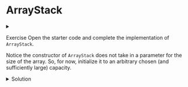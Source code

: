 # ArrayStack

<div id="outcomes"><details><summary></summary>

* Implement the core operations of Stack efficiently (array-based).

</details></div>

<span class="tag">Exercise</span> Open the starter code and complete the implementation of `ArrayStack`. 

Notice the constructor of `ArrayStack` does not take in a parameter for the size of the array. So, for now, initialize it to an arbitrary chosen (and sufficiently large) capacity. 

<details class="solution" data-release="Sep 29, 2023 17:00:00">
<summary>Solution</summary>

Please check the posted solution. 

</details>